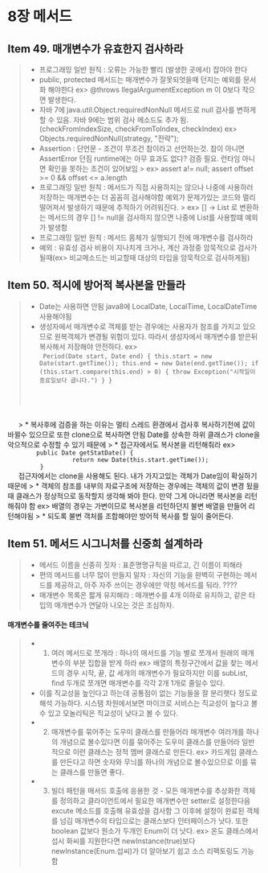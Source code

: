 # 8장 메서드
## Item 49. 매개변수가 유효한지 검사하라
> * 프로그래밍 일반 원칙 : 오류는 가능한 빨리 (발생한 곳에서) 잡아야 한다  
> * public, protected 메서드는 매개변수가 잘못되엇을때 던지는 예외를 문서화 해야한다
   ex> @throws IlegalArgumentException m 이 0보다 작으면 발생한다.   
> * 자바 7에 java.util.Object.requiredNonNull 메서드로 null 검사를 변하게 할 수 있음.
    자바 9에는 범위 검사 메소드도 추가 됨. (checkFromIndexSize, checkFromToIndex, checkIndex)
   ex> Objects.requiredNonNull(strategy, "전략");   
> * Assertion : 단언문 - 조건이 무조건 참이라고 선언하는것. 참이 아니면 AssertError 던짐
    runtime에는 아무 효과도 없다? 검증 필요. 런타임 아니면 확인을 못하는 조건이 있어보임
    > ex> assert a!= null; assert offset >= 0 && offset <= a.length
> * 프로그래밍 일반 원칙 : 메서드가 직접 사용하지는 않으나 나중에 사용하러 저장하는 매개변수는 더 꼼꼼히 검사해야함
    예외가 문제가있는 코드와 멀리 떨어져서 발생하기 때문에 추적하기 어려워진다.
    > ex> [] -> List 로 변환하는 메서드의 경우 [] != null을 검사하지 않으면 나중에 List를 사용할떄 예외가 발생함  
> * 프로그래밍 일반 원칙 : 메서드 몸체가 실행되기 전에 매개변수를 검사하라
> * 예외 : 유효성 검사 비용이 지나치게 크거나, 계산 과정중 암묵적으로 검사가 될때(ex> 비교메소드는 비교할때 대상의 타입을 암묵적으로 검사하게됨)

## Item 50. 적시에 방어적 복사본을 만들라
> * Date는 사용하면 안됨 java8에 LocalDate, LocalTime, LocalDateTime 사용해야됨
> * 생성자에서 매개변수로 객체를 받는 경우에는 사용자가 참조를 가지고 있으므로 원복객체가 변경될 위험이 있다.
    따라서 생성자에서 매개변수를 받은뒤 복사해서 저장해야 안전하다.
    ex>  
    <code> 
         Period(Date start, Date end) {
                 this.start = new Date(start.getTime()); this.end = new Date(end.getTime());
                  if (this.start.compare(this.end) > 0)  {
                     throw Exception("시작일이 종료일보다 큽니다.")
                  }
            }
   </code>
> * 복사후에 검증을 하는 이유는 멀티 스레드 환경에서 검사후 복사하기전에 값이 바뀔수 있으므로
    또한 clone으로 복사하면 안됨 Date를 상속한 하위 클래스가 clone을 악으적으로 수정할 수 있기 때문에
> * 접근자에서도 복사본을 리턴해줘라
    ex>  
    <code>
        public Date getStatDate() {
                  return new Date(this.start.getTime());
         }
   </code>
   접근자에서는 clone을 사용해도 된다. 내가 가지고있는 객체가 Date임이 확실하기 때문에
> * 객체의 참조를 내부의 자료구조에 저장하는 경우에는 객체의 값이 변경 됬을때 클래스가 정상적으로 동작할지 생각해 봐야 한다.
    만약 그게 아니라면 복사본을 리턴해줘야 함
    ex> 배열의 경우는 가변이므로 복사본을 리턴하던지 불변 배열을 만들어 리턴해야됨
> * 되도록 불변 객처를 조합해야만 방어적 복사를 할 일이 줄어든다.

## Item 51. 메서드 시그니처를 신중희 설계하라
> * 메서드 이름을 신중히 짓자 : 표준명명규칙을 따르고, 긴 이름이 피해라
> * 편의 메서드를 너무 많이 만들지 말자 : 자신의 기능을 완벽히 구현하는 메서드를 제공하고, 아주 자주 쓰이는 경우에만 약칭 메서드를 둬라. ????
> * 매개변수 목록은 짧게 유지해라 : 매개변수를 4개 이하로 유지하고, 같은 타입의 매개변수가 연달아 나오는 것은 조심하자.
#### 매개변수를 줄여주는 테크닉
> * 1. 여러 메서드로 쪼개라 : 하나의 매서드를 기능 별로 쪼개서 원래의 매개변수의 부분 집합을 받게 하라
    ex> 배열의 특정구간에서 값을 찾는 메서드의 경우 시작, 끝, 값 세개의 매개변수가 필요하지만
        이를 subList, find 두개로 쪼개면 매개변수를 각각 2개 1개로 줄일수 있다.
> * 이를 직교성을 높인다고 하는데 공통점이 없는 기능들을 잘 분리햇다 정도로 해석 가능하다.
     시스템 차원에서보면 마이크로 서비스는 직교성이 높다고 볼 수 있고 모놀리틱은 직교성이 낮다고 볼 수 있다.
> * 2. 매개변수를 묶어주는 도우미 클래스를 만들어라
    매개변수 여러개를 하나의 개념으로 볼수있다면 이를 묶어주는 도우미 클래스를 만들어라
    일반적으로 이런 클래스는 정적 멤버 클래스로 만든다.
    ex> 카드게임 클래스를 만든다고 하면 숫자와 무늬를 하나의 개념으로 볼수있으므로 이를 묶는 클래스를 만들면 좋다.
>* 3. 빌더 패턴을 매서드 호출에 응용한 것
      - 모든 매개변수를 추상화한 객체를 정의하고 클라이언트에서 필요한 매개변수만 setter로 설정한다음 excute 메소드를 호출해 유효성을 검사함
        그 이후에 설정이 완료된 객체를 넘김
   매개변수의 타입으로는 클래스보다 인터페이스가 낫다.
   또한 boolean 값보다 원소가 두개인 Enum이 더 낫다.
     ex> 온도 클래스에서 섭시 화씨를 지원한다면 newInstance(true)보다 newInstance(Enum.섭씨)가 더 알아보기 쉽고 소스 리팩토링도 가능함
